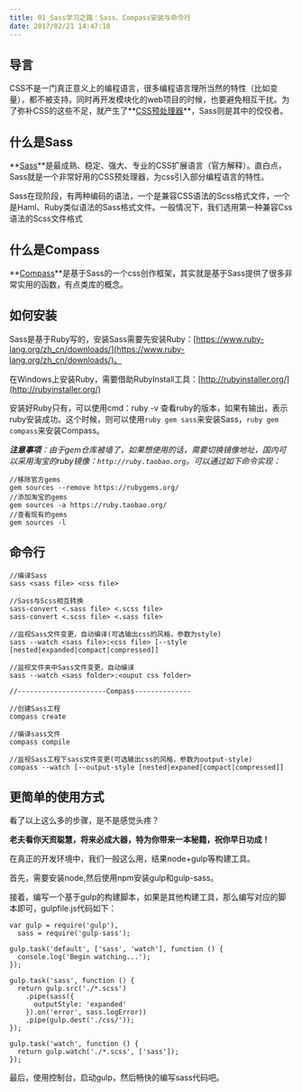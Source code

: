 ```yaml
---
title: 01_Sass学习之路：Sass、Compass安装与命令行
date: 2017/02/21 14:47:10
---
```


## 导言

CSS不是一门真正意义上的编程语言，很多编程语言理所当然的特性（比如变量），都不被支持。同时再开发模块化的web项目的时候，也要避免相互干扰。为了弥补CSS的这些不足，就产生了**[CSS预处理器]()**，Sass则是其中的佼佼者。

## 什么是Sass
**[Sass](http://sass-lang.com/)**是最成熟、稳定、强大、专业的CSS扩展语言（官方解释）。直白点，Sass就是一个非常好用的CSS预处理器，为css引入部分编程语言的特性。

Sass在现阶段，有两种编码的语法，一个是兼容CSS语法的Scss格式文件，一个是Haml、Ruby类似语法的Sass格式文件。一般情况下，我们选用第一种兼容Css语法的Scss文件格式

## 什么是Compass
**[Compass](http://compass-style.org/)**是基于Sass的一个css创作框架，其实就是基于Sass提供了很多非常实用的函数，有点类库的概念。

## 如何安装
Sass是基于Ruby写的，安装Sass需要先安装Ruby：[https://www.ruby-lang.org/zh_cn/downloads/](https://www.ruby-lang.org/zh_cn/downloads/)。

在Windows上安装Ruby，需要借助RubyInstall工具：[http://rubyinstaller.org/](http://rubyinstaller.org/)

安装好Ruby只有，可以使用cmd：ruby -v 查看ruby的版本，如果有输出，表示ruby安装成功。这个时候，则可以使用``ruby gem sass``来安装Sass，``ruby gem compass``来安装Compass。

***注意事项**：由于gem仓库被墙了，如果想使用的话，需要切换镜像地址，国内可以采用淘宝的ruby镜像：``http://ruby.taobao.org``。可以通过如下命令实现：*

    //移除官方gems
	gem sources --remove https://rubygems.org/
	//添加淘宝的gems   
	gem sources -a https://ruby.taobao.org/
	//查看现有的gems
	gem sources -l

## 命令行

	//编译Sass
	sass <sass file> <css file>
	
	//Sass与Scss相互转换
	sass-convert <.sass file> <.scss file>
	sass-convert <.scss file> <.sass file>
	
	//监视Sass文件变更，自动编译(可选输出css的风格，参数为style)
	sass --watch <sass file>:<css file> [--style [nested|expanded|compact|compressed]]
	
	//监视文件夹中Sass文件变更，自动编译
	sass --watch <sass folder>:<ouput css folder>
	
	//----------------------Compass--------------
	
	//创建Sass工程
	compass create
	
	//编译sass文件
	compass compile
	
	//监视Sass工程下sass文件变更(可选输出css的风格，参数为output-style)
	compass --watch [--output-style [nested|expaned|compact|compressed]]

## 更简单的使用方式

看了以上这么多的步骤，是不是感觉头疼？

**老夫看你天资聪慧，将来必成大器，特为你带来一本秘籍，祝你早日功成！**

在真正的开发环境中，我们一般这么用，结果node+gulp等构建工具。

首先，需要安装node,然后使用npm安装gulp和gulp-sass。

接着，编写一个基于gulp的构建脚本，如果是其他构建工具，那么编写对应的脚本即可，gulpfile.js代码如下：

	var gulp = require('gulp'),
	  sass = require('gulp-sass');
	
	gulp.task('default', ['sass', 'watch'], function () {
	  console.log('Begin watching...');
	});
	
	gulp.task('sass', function () {
	  return gulp.src('./*.scss')
	    .pipe(sass({
	      outputStyle: 'expanded'
	    }).on('error', sass.logError))
	    .pipe(gulp.dest('./css/'));
	});
	
	gulp.task('watch', function () {
	  return gulp.watch('./*.scss', ['sass']);
	});

最后，使用控制台，启动gulp，然后畅快的编写sass代码吧。
